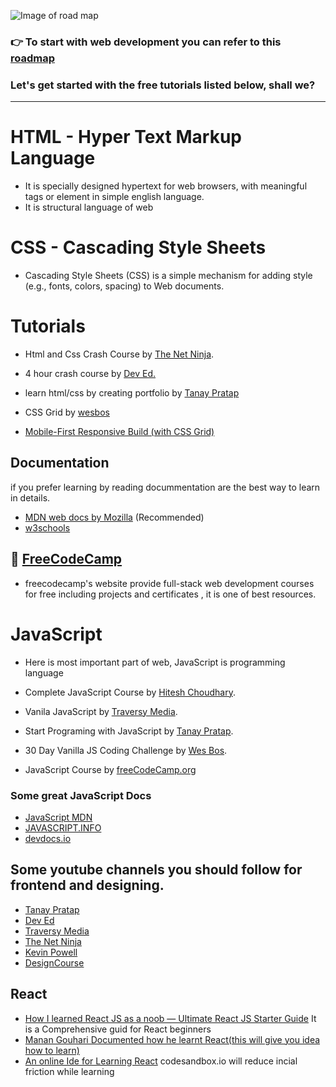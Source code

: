 ![Image of road map](https://camo.githubusercontent.com/f22bb956aacd059ef8819c40c55e49e700b0ea49/68747470733a2f2f692e696d6775722e636f6d2f4e4e796339514d2e706e67)

### 👉 To start with web development you can refer to this [roadmap](https://github.com/kamranahmedse/developer-roadmap)

### Let's get started with the free tutorials listed below, shall we?

---

# HTML - Hyper Text Markup Language

- It is specially designed hypertext for web browsers, with meaningful tags or element in simple english language.
- It is structural language of web

# CSS - Cascading Style Sheets

- Cascading Style Sheets (CSS) is a simple mechanism for adding style (e.g., fonts, colors, spacing) to Web documents.

# Tutorials

- Html and Css Crash Course by [The Net Ninja](https://www.youtube.com/playlist?list=PL4cUxeGkcC9ivBf_eKCPIAYXWzLlPAm6G).
- 4 hour crash course by [Dev Ed.](https://youtu.be/vQWlgd7hV4A)
- learn html/css by creating portfolio by [Tanay Pratap](https://www.youtube.com/playlist?list=PLzvhQUIpvvug-c-bExl_xFcopeQi_sa29)

- CSS Grid by [wesbos](https://cssgrid.io/)
- [Mobile-First Responsive Build (with CSS Grid)](https://www.youtube.com/playlist?list=PL4cUxeGkcC9hH1tAjyUPZPjbj-7s200a4)

## Documentation

if you prefer learning by reading docummentation are the best way to learn in details.

- [MDN web docs by Mozilla](https://developer.mozilla.org/en-US/) (Recommended)
- [w3schools](https://www.w3schools.com/)

## 🎯 [FreeCodeCamp](https://www.freecodecamp.org/)

- freecodecamp's website provide full-stack web development courses for free including projects and certificates , it is one of best resources.

# JavaScript

- Here is most important part of web, JavaScript is programming language

- Complete JavaScript Course by [Hitesh Choudhary](https://www.youtube.com/playlist?list=PLRAV69dS1uWSxUIk5o3vQY2-_VKsOpXLD).

- Vanila JavaScript by [Traversy Media](https://www.youtube.com/playlist?list=PLillGF-RfqbbnEGy3ROiLWk7JMCuSyQtX).
- Start Programing with JavaScript by [Tanay Pratap](https://www.youtube.com/playlist?list=PLzvhQUIpvvuj9nN70USkHJrrSeQ9aiqdB).
- 30 Day Vanilla JS Coding Challenge by [Wes Bos](https://javascript30.com/).
- JavaScript Course by [freeCodeCamp.org](https://www.youtube.com/playlist?list=PLWKjhJtqVAbleDe3_ZA8h3AO2rXar-q2V)

### Some great JavaScript Docs

- [JavaScript MDN](https://developer.mozilla.org/en-US/docs/Web/JavaScript)
- [JAVASCRIPT.INFO](https://javascript.info/)
- [devdocs.io](https://devdocs.io/javascript/)

## Some youtube channels you should follow for frontend and designing.

- [Tanay Pratap](https://www.youtube.com/channel/UCNFmBuclxQPe57orKiQbyfA)
- [Dev Ed](https://www.youtube.com/channel/UClb90NQQcskPUGDIXsQEz5Q)
- [Traversy Media](https://www.youtube.com/channel/UC29ju8bIPH5as8OGnQzwJyA)
- [The Net Ninja](https://www.youtube.com/channel/UCW5YeuERMmlnqo4oq8vwUpg)
- [Kevin Powell](https://www.youtube.com/channel/UCJZv4d5rbIKd4QHMPkcABCw)
- [DesignCourse](https://www.youtube.com/channel/UCVyRiMvfUNMA1UPlDPzG5Ow)

## React

- [How I learned React JS as a noob — Ultimate React JS Starter Guide](https://medium.com/javascript-in-plain-english/how-i-learned-react-js-as-a-noob-ultimate-react-js-starter-guide-36a05ab9495e)
  It is a Comprehensive guid for React beginners
- [Manan Gouhari Documented how he learnt React(this will give you idea how to learn)](https://www.youtube.com/watch?v=bKP2FZwSlN0&list=PL1xmoAWnCP4-jEE1qK5OGS05UoZVup8Ix)
- [An online Ide for Learning React](https://codesandbox.io/?from-app=1)
  codesandbox.io will reduce incial friction while learning
